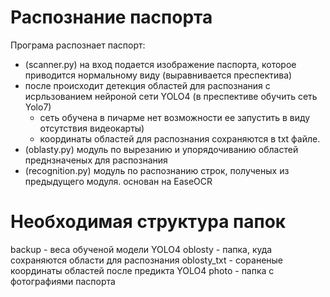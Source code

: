 # Распознание паспорта

Програма распознает паспорт:
 - (scanner.py) на вход подается изображение паспорта, которое приводится нормальному виду (выравнивается преспектива)
 - после происходит детекция областей для распознания с исрльзованием нейроной сети YOLO4 (в преспективе обучить сеть Yolo7) 
   - сеть обучена в пичарме нет возможности ее запустить в виду отсутствия видеокарты)
   - координаты областей для распознания сохраняются в txt файле.
 - (oblasty.py) модуль по вырезанию и упорядочиванию областей преднзначеных для распознания
 - (recognition.py) модуль по распознанию строк, полученых из предыдущего модуля. основан на EaseOCR

# Необходимая структура папок
 backup - веса обученой модели YOLO4
 oblosty - папка, куда сохраняются области для распознания
 oblosty_txt - сораненые координаты областей после предикта YOLO4
 photo - папка с фотографиями паспорта
 